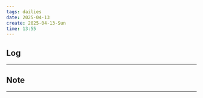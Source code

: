 ```yaml
---
tags: dailies  
date: 2025-04-13
create: 2025-04-13-Sun
time: 13:55
---
```

## Log
---


## Note
---

